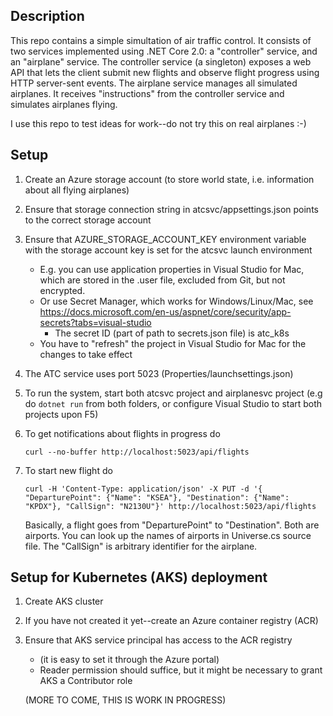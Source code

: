 Description
----
This repo contains a simple simultation of air traffic control. It consists of two services implemented using .NET Core 2.0: a "controller" service, and an "airplane" service. The controller service (a singleton) exposes a web API that lets the client submit new flights and observe flight progress using HTTP server-sent events. The airplane service manages all simulated airplanes. It receives "instructions" from the controller service and simulates airplanes flying.

I use this repo to test ideas for work--do not try this on real airplanes :-)

Setup
----

1. Create an Azure storage account (to store world state, i.e. information about all flying airplanes)
1. Ensure that storage connection string in atcsvc/appsettings.json points to the correct storage account
1. Ensure that AZURE_STORAGE_ACCOUNT_KEY environment variable with the storage account key is set for the atcsvc launch environment
    * E.g. you can use application properties in Visual Studio for Mac, which are stored in the .user file,  excluded from Git, but not encrypted.
    * Or use Secret Manager, which works for Windows/Linux/Mac, see https://docs.microsoft.com/en-us/aspnet/core/security/app-secrets?tabs=visual-studio
        * The secret ID (part of path to secrets.json file) is atc_k8s
    * You have to "refresh" the project in Visual Studio for Mac for the changes to take effect
1. The ATC service uses port 5023 (Properties/launchsettings.json)
1. To run the system, start both atcsvc project and airplanesvc project (e.g do `dotnet run` from both folders, or configure Visual Studio to start both projects upon F5)
1. To get notifications about flights in progress do

    `curl --no-buffer http://localhost:5023/api/flights`

1. To start new flight do

    `curl -H 'Content-Type: application/json' -X PUT -d '{ "DeparturePoint": {"Name": "KSEA"}, "Destination": {"Name": "KPDX"}, "CallSign": "N2130U"}' http://localhost:5023/api/flights`

    Basically, a flight goes from "DeparturePoint" to "Destination". Both are airports. You can look up the names of airports in Universe.cs source file. The "CallSign" is arbitrary identifier for the airplane.

Setup for Kubernetes (AKS) deployment
----
1. Create AKS cluster
1. If you have not created it yet--create an Azure container registry (ACR)
1. Ensure that AKS service principal has access to the ACR registry 
    * (it is easy to set it through the Azure portal)
    * Reader permission should suffice, but it might be necessary to grant AKS a Contributor role

    (MORE TO COME, THIS IS WORK IN PROGRESS)
